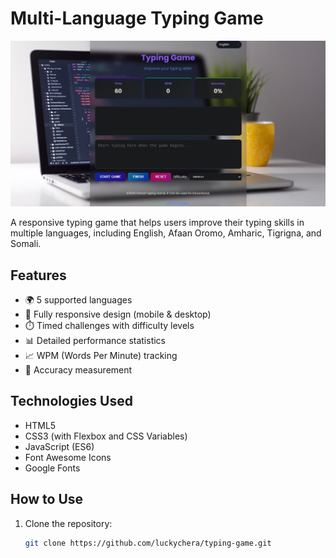 # Multi-Language Typing Game

![Typing Game Screenshot](./Screenshot.jpg)

A responsive typing game that helps users improve their typing skills in multiple languages, including English, Afaan Oromo, Amharic, Tigrigna, and Somali.

## Features

- 🌍 5 supported languages
- 📱 Fully responsive design (mobile & desktop)
- ⏱️ Timed challenges with difficulty levels
- 📊 Detailed performance statistics
- 📈 WPM (Words Per Minute) tracking
- 🎯 Accuracy measurement

## Technologies Used

- HTML5
- CSS3 (with Flexbox and CSS Variables)
- JavaScript (ES6)
- Font Awesome Icons
- Google Fonts

## How to Use

1. Clone the repository:
   ```bash
   git clone https://github.com/luckychera/typing-game.git